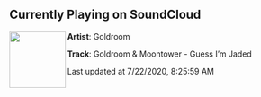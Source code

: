 ## Currently Playing on SoundCloud

[<img align="left" width="100" src="https://i1.sndcdn.com/artworks-LDXdID9R13y9GFsH-8uzBkg-t50x50.jpg">](https://soundcloud.com/goldroom/goldroom-moontower-guess-im-jaded-1)

**Artist**: Goldroom 

**Track**: Goldroom & Moontower - Guess I’m Jaded

Last updated at 7/22/2020, 8:25:59 AM

